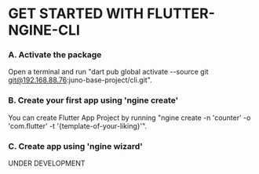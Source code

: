 # GET STARTED WITH FLUTTER-NGINE-CLI

### A. Activate the package

Open a terminal and run "dart pub global activate --source git git@192.168.88.76:juno-base-project/cli.git".

### B. Create your first app using 'ngine create'

You can create Flutter App Project by running "ngine create -n 'counter' -o 'com.flutter' -t '{template-of-your-liking}'".

### C. Create app using 'ngine wizard'

UNDER DEVELOPMENT
